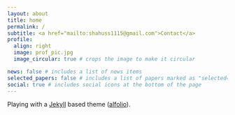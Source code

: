 ```yaml
---
layout: about
title: home
permalink: /
subtitle: <a href="mailto:shahuss1115@gmail.com">Contact</a>
profile:
  align: right
  image: prof_pic.jpg
  image_circular: true # crops the image to make it circular

news: false # includes a list of news items
selected_papers: false # includes a list of papers marked as "selected={true}"
social: true # includes social icons at the bottom of the page
---
```


Playing with a [Jekyll](https://jekyllrb.com) based theme ([alfolio](https://github.com/alshedivat/al-folio)).
